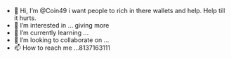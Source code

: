 - 👋 Hi, I’m @Coin49 i want people to rich in there wallets and help. Help till it hurts.
- 👀 I’m interested in ... giving more 
- 🌱 I’m currently learning ...
- 💞️ I’m looking to collaborate on ...
- 📫 How to reach me ...8137163111

<!---
Coin49/Coin49 is a ✨ special ✨ repository because its `README.md` (this file) appears on your GitHub profile.
You can click the Preview link to take a look at your changes.
--->
